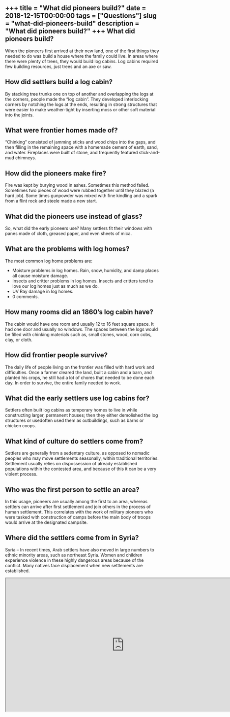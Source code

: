 +++
title = "What did pioneers build?"
date = 2018-12-15T00:00:00
tags = ["Questions"]
slug = "what-did-pioneers-build"
description = "What did pioneers build?"
+++
What did pioneers build?
------------------------

When the pioneers first arrived at their new land, one of the first things they needed to do was build a house where the family could live. In areas where there were plenty of trees, they would build log cabins. Log cabins required few building resources, just trees and an axe or saw.

How did settlers build a log cabin?
-----------------------------------

By stacking tree trunks one on top of another and overlapping the logs at the corners, people made the “log cabin”. They developed interlocking corners by notching the logs at the ends, resulting in strong structures that were easier to make weather-tight by inserting moss or other soft material into the joints.

What were frontier homes made of?
---------------------------------

“Chinking” consisted of jamming sticks and wood chips into the gaps, and then filling in the remaining space with a homemade cement of earth, sand, and water. Fireplaces were built of stone, and frequently featured stick-and-mud chimneys.

How did the pioneers make fire?
-------------------------------

Fire was kept by burying wood in ashes. Sometimes this method failed. Sometimes two pieces of wood were rubbed together until they blazed (a hard job). Some times gunpowder was mixed with fine kindling and a spark from a flint rock and steele made a new start.

What did the pioneers use instead of glass?
-------------------------------------------

So, what did the early pioneers use? Many settlers fit their windows with panes made of cloth, greased paper, and even sheets of mica.

What are the problems with log homes?
-------------------------------------

The most common log home problems are:

- Moisture problems in log homes. Rain, snow, humidity, and damp places all cause moisture damage.
- Insects and critter problems in log homes. Insects and critters tend to love our log homes just as much as we do.
- UV Ray damage in log homes.
- 0 comments.

How many rooms did an 1860’s log cabin have?
--------------------------------------------

The cabin would have one room and usually 12 to 16 feet square space. It had one door and usually no windows. The spaces between the logs would be filled with chinking materials such as, small stones, wood, corn cobs, clay, or cloth.

How did frontier people survive?
--------------------------------

The daily life of people living on the frontier was filled with hard work and difficulties. Once a farmer cleared the land, built a cabin and a barn, and planted his crops, he still had a lot of chores that needed to be done each day. In order to survive, the entire family needed to work.

What did the early settlers use log cabins for?
-----------------------------------------------

Settlers often built log cabins as temporary homes to live in while constructing larger, permanent houses; then they either demolished the log structures or usedoften used them as outbuildings, such as barns or chicken coops.

What kind of culture do settlers come from?
-------------------------------------------

Settlers are generally from a sedentary culture, as opposed to nomadic peoples who may move settlements seasonally, within traditional territories. Settlement usually relies on dispossession of already established populations within the contested area, and because of this it can be a very violent process.

Who was the first person to settle an area?
-------------------------------------------

In this usage, pioneers are usually among the first to an area, whereas settlers can arrive after first settlement and join others in the process of human settlement. This correlates with the work of military pioneers who were tasked with construction of camps before the main body of troops would arrive at the designated campsite.

Where did the settlers come from in Syria?
------------------------------------------

Syria – In recent times, Arab settlers have also moved in large numbers to ethnic minority areas, such as northeast Syria. Women and children experience violence in these highly dangerous areas because of the conflict. Many natives face displacement when new settlements are established.

<iframe allow="accelerometer; autoplay; clipboard-write; encrypted-media; gyroscope; picture-in-picture" allowfullscreen="" class="__youtube_prefs__  epyt-is-override  no-lazyload" data-no-lazy="1" data-origheight="433" data-origwidth="770" data-skipgform_ajax_framebjll="" height="433" id="_ytid_34573" loading="lazy" src="https://www.youtube.com/embed/oeEAPSHStYk?enablejsapi=1&autoplay=0&cc_load_policy=0&cc_lang_pref=&iv_load_policy=1&loop=0&modestbranding=0&rel=1&fs=1&playsinline=0&autohide=2&theme=dark&color=red&controls=1&" title="YouTube player" width="770"></iframe>